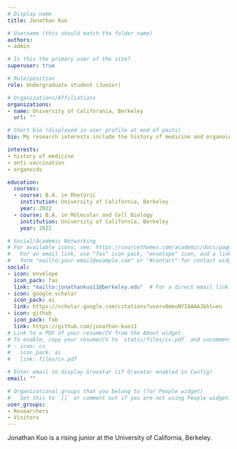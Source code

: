 ```yaml
---
# Display name
title: Jonathan Kuo

# Username (this should match the folder name)
authors:
- admin

# Is this the primary user of the site?
superuser: true

# Role/position
role: Undergraduate student (Junior)

# Organizations/Affiliations
organizations:
- name: University of Califorania, Berkeley
  url: ""

# Short bio (displayed in user profile at end of posts)
bio: My research interests include the history of medicine and organoids.

interests:
- history of medicine
- anti-vaccination
- organoids

education:
  courses:
  - course: B.A. in Rhetoric
    institution: University of California, Berkeley
    year: 2022
  - course: B.A. in Molecular and Cell Biology
    institution: University of California, Berkeley
    year: 2022

# Social/Academic Networking
# For available icons, see: https://sourcethemes.com/academic/docs/page-builder/#icons
#   For an email link, use "fas" icon pack, "envelope" icon, and a link in the
#   form "mailto:your-email@example.com" or "#contact" for contact widget.
social:
- icon: envelope
  icon_pack: fas
  link: "mailto:jonathankuo11@berkeley.edu"  # For a direct email link, use "mailto:test@example.org".
- icon: google-scholar
  icon_pack: ai
  link: https://scholar.google.com/citations?user=6meuNYIAAAAJ&hl=en
- icon: github
  icon_pack: fab
  link: https://github.com/jonathan-kuo11
# Link to a PDF of your resume/CV from the About widget.
# To enable, copy your resume/CV to `static/files/cv.pdf` and uncomment the lines below.
# - icon: cv
#   icon_pack: ai
#   link: files/cv.pdf

# Enter email to display Gravatar (if Gravatar enabled in Config)
email: ""

# Organizational groups that you belong to (for People widget)
#   Set this to `[]` or comment out if you are not using People widget.
user_groups:
- Researchers
- Visitors
---
```


Jonathan Kuo is a rising junior at the University of California, Berkeley.
